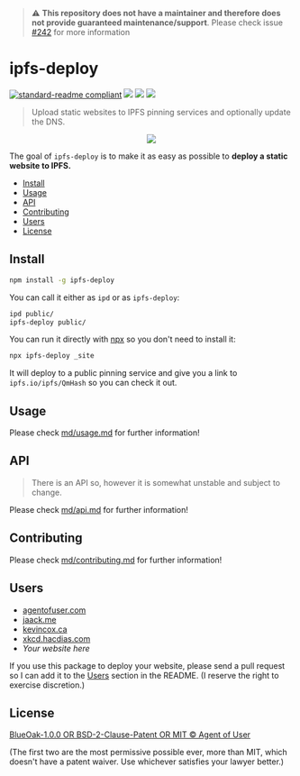 > ⚠️ **This repository does not have a maintainer and therefore does not provide guaranteed maintenance/support**. Please check issue [#242](https://github.com/ipfs-shipyard/ipfs-deploy/issues/242) for more information 

# ipfs-deploy

[![standard-readme
compliant](https://img.shields.io/badge/readme%20style-standard-brightgreen.svg?style=flat-square)](https://github.com/RichardLitt/standard-readme)
[![](https://img.shields.io/badge/project-IPFS-blue.svg?style=flat-square)](http://ipfs.io/)
[![](https://img.shields.io/badge/freenode-%23ipfs-blue.svg?style=flat-square)](http://webchat.freenode.net/?channels=%23ipfs)
[![](https://img.shields.io/github/workflow/status/ipfs-shipyard/ipfs-deploy/Node.js%20CI/master?style=flat-square)](https://github.com/ipfs-shipyard/ipfs-deploy/actions/workflows/ci.yaml)

> Upload static websites to IPFS pinning services and optionally update the DNS.

<p align="center">
  <img src="https://user-images.githubusercontent.com/5447088/62481739-220bcc80-b7ab-11e9-8a9e-25f23ed92768.gif">
</p>

The goal of `ipfs-deploy` is to make it as easy as possible to **deploy a static
website to IPFS.**

- [Install](#install)
- [Usage](#usage)
- [API](#api)
- [Contributing](#contributing)
- [Users](#users)
- [License](#license)

## Install

```bash
npm install -g ipfs-deploy
```

You can call it either as `ipd` or as `ipfs-deploy`:

```bash
ipd public/
ipfs-deploy public/
```

You can run it directly with [npx](https://www.npmjs.com/package/npx 'npx') so
you don't need to install it:

```bash
npx ipfs-deploy _site
```

It will deploy to a public pinning service and give you a link to
`ipfs.io/ipfs/QmHash` so you can check it out.

## Usage

Please check [md/usage.md](md/usage.md) for further information!

## API

> There is an API so, however it is somewhat unstable and subject to change.

Please check [md/api.md](md/api.md) for further information!

## Contributing

Please check [md/contributing.md](md/contributing.md) for further information!

## Users

- [agentofuser.com](https://agentofuser.com)
- [jaack.me](https://ipfs.jaack.me)
- [kevincox.ca](https://kevincox.ca)
- [xkcd.hacdias.com](https://xkcd.hacdias.com)
- _Your website here_

If you use this package to deploy your website, please send a pull request so I
can add it to the [Users](#users) section in the README. (I reserve the right to
exercise discretion.)

## License

[BlueOak-1.0.0 OR BSD-2-Clause-Patent OR MIT © Agent of User](./LICENSE.md)

(The first two are the most permissive possible ever, more than MIT, which
doesn't have a patent waiver. Use whichever satisfies your lawyer better.)
